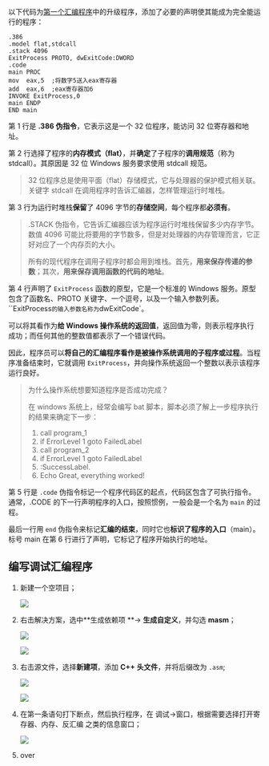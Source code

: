 以下代码为[第一个汇编程序](Assembler-Language/2.md)中的升级程序，添加了必要的声明使其能成为完全能运行的程序：

```assembly
.386
.model flat,stdcall
.stack 4096
ExitProcess PROTO, dwExitCode:DWORD
.code
main PROC
mov  eax,5  ;将数字5送入eax寄存器
add  eax,6  ;eax寄存器加6
INVOKE ExitProcess,0
main ENDP
END main
```

第 1 行是 **.386 伪指令**，它表示这是一个 32 位程序，能访问 32 位寄存器和地址。

第 2 行选择了程序的**内存模式（flat）**，并**确定**了子程序的**调用规范**（称为 stdcall）。其原因是 32 位 Windows 服务要求使用 stdcall 规范。

> 32 位程序总是使用平面（flat）存储模式，它与处理器的保护模式相关联。关键字 stdcall 在调用程序时告诉汇编器，怎样管理运行时堆栈。 

第 3 行为运行时堆栈**保留**了 4096 字节的**存储空间**，每个程序都**必须有**。

> .STACK 伪指令，它告诉汇编器应该为程序运行时堆栈保留多少内存字节。数值 4096 可能比将要用的字节数多，但是对处理器的内存管理而言，它正好对应了一个内存页的大小。
>
> 所有的现代程序在调用子程序时都会用到堆栈。首先，**用来保存传递的参数**；其次，**用来保存调用函数的代码的地址**。

第 4 行声明了 `ExitProcess` 函数的原型，它是一个标准的 Windows 服务。原型包含了函数名、PROTO 关键字、一个逗号，以及一个输入参数列表。``ExitProcess` 的输入参数名称为 `dwExitCode`。

可以将其看作为**给 Windows 操作系统的返回值**，返回值为零，则表示程序执行成功；而任何其他的整数值都表示了一个错误代码。

因此，程序员可以**将自己的汇编程序看作是被操作系统调用的子程序或过程**。当程序准备结束时，它就调用 `ExitProcess`，并向操作系统返回一个整数以表示该程序运行良好。

> 为什么操作系统想要知道程序是否成功完成？
>
> 在 windows 系统上，经常会编写 bat 脚本，脚本必须了解上一步程序执行的结果来确定下一步：
>
> 1. call program_1
> 2. if ErrorLevel 1 goto FailedLabel
> 3. call program_2
> 4. if ErrorLevel 1 goto FailedLabel
> 5. :SuccessLabel.
> 6. Echo Great, everything worked!

第 5 行是 `.code` 伪指令标记一个程序代码区的起点，代码区包含了可执行指令。通常，.CODE 的下一行声明程序的入口，按照惯例，一般会是一个名为 `main` 的过程。

最后一行用 `end` 伪指令来标记**汇编的结束**，同时它也**标识了程序的入口**（main）。标号 main 在第 6 行进行了声明，它标记了程序开始执行的地址。

## 编写调试汇编程序

1. 新建一个空项目；

   ![](https://cdn.jsdelivr.net/gh/mahoo12138/js-css-cdn/note-images/image-20201012163407402.png)

2. 右击解决方案，选中**生成依赖项 **→ **生成自定义**，并勾选 **masm**；

   ![](https://cdn.jsdelivr.net/gh/mahoo12138/js-css-cdn/note-images/image-20201012164145997.png)

   ![](https://cdn.jsdelivr.net/gh/mahoo12138/js-css-cdn/note-images/image-20201012164405657.png)

3. 右击源文件，选择**新建项**，添加 **C++ 头文件**，并将后缀改为 `.asm`;

   ![](https://cdn.jsdelivr.net/gh/mahoo12138/js-css-cdn/note-images/image-20201012164705118.png)

   ![](https://cdn.jsdelivr.net/gh/mahoo12138/js-css-cdn/note-images/image-20201012164640822.png)

4. 在第一条语句打下断点，然后执行程序，在 调试→窗口，根据需要选择打开寄存器、内存、反汇编 之类的信息窗口；

   ![](https://cdn.jsdelivr.net/gh/mahoo12138/js-css-cdn/note-images/image-20201012165451016.png)

5. over